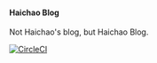 #### Haichao Blog

Not Haichao's blog, but Haichao Blog.



[![CircleCI](https://circleci.com/gh/Mine77/Mine77.github.io.svg?style=svg)](https://circleci.com/gh/Mine77/Mine77.github.io)
